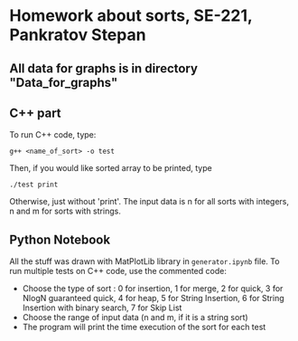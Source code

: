 # Homework about sorts, SE-221, Pankratov Stepan
## All data for graphs is in directory "Data_for_graphs"
## C++ part
To run C++ code, type:
```
g++ <name_of_sort> -o test
```
Then, if you would like sorted array to be printed, type
```
./test print
```
Otherwise, just without 'print'. The input data is n for all sorts with integers, n and m for sorts with strings.

## Python Notebook
All the stuff was drawn with MatPlotLib library in `generator.ipynb` file. To run multiple tests on C++ code, use the commented code:
* Choose the type of sort : 0 for insertion, 1 for merge, 2 for quick, 3 for NlogN guaranteed quick, 4 for heap, 5 for String Insertion, 6 for String Insertion with binary search, 7 for Skip List
* Choose the range of input data (n and m, if it is a string sort)
* The program will print the time execution of the sort for each test